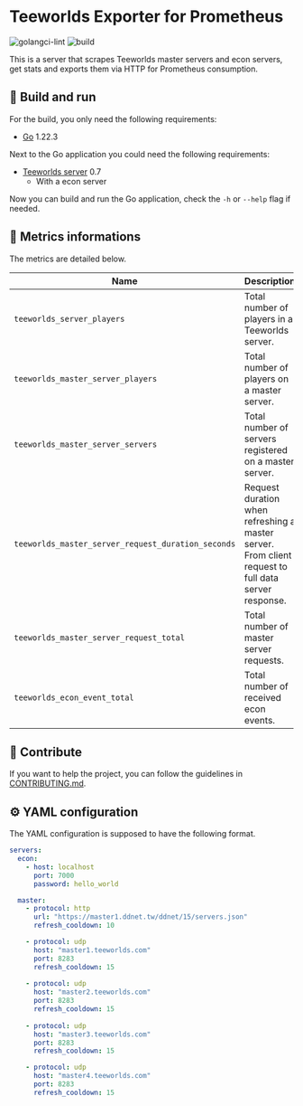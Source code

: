 # Teeworlds Exporter for Prometheus

![golangci-lint](https://github.com/theobori/teeworlds-prometheus-exporter/actions/workflows/lint.yml/badge.svg) ![build](https://github.com/theobori/teeworlds-prometheus-exporter/actions/workflows/build.yml/badge.svg)

This is a server that scrapes Teeworlds master servers and econ servers, get stats and exports them via HTTP for Prometheus consumption.

## 📖 Build and run

For the build, you only need the following requirements:

- [Go](https://golang.org/doc/install) 1.22.3


Next to the Go application you could need the following requirements:
- [Teeworlds server](https://www.teeworlds.com/?page=downloads&id=14786) 0.7
  - With a econ server

Now you can build and run the Go application, check the `-h` or `--help` flag if needed.

## 🔎 Metrics informations

The metrics are detailed below.

| Name | Description |
| -- | -- |
| `teeworlds_server_players` | Total number of players in a Teeworlds server. |
| `teeworlds_master_server_players` | Total number of players on a master server. |
| `teeworlds_master_server_servers` | Total number of servers registered on a master server. |
| `teeworlds_master_server_request_duration_seconds` | Request duration when refreshing a master server. From client request to full data server response. |
| `teeworlds_master_server_request_total` | Total number of master server requests. |
| `teeworlds_econ_event_total` | Total number of received econ events. |

## 🤝 Contribute

If you want to help the project, you can follow the guidelines in [CONTRIBUTING.md](./CONTRIBUTING.md).

## ⚙️ YAML configuration

The YAML configuration is supposed to have the following format.

```yaml
servers:
  econ:
    - host: localhost
      port: 7000
      password: hello_world

  master:
    - protocol: http
      url: "https://master1.ddnet.tw/ddnet/15/servers.json"
      refresh_cooldown: 10

    - protocol: udp
      host: "master1.teeworlds.com"
      port: 8283
      refresh_cooldown: 15
    
    - protocol: udp
      host: "master2.teeworlds.com"
      port: 8283
      refresh_cooldown: 15
    
    - protocol: udp
      host: "master3.teeworlds.com"
      port: 8283
      refresh_cooldown: 15

    - protocol: udp
      host: "master4.teeworlds.com"
      port: 8283
      refresh_cooldown: 15

```
